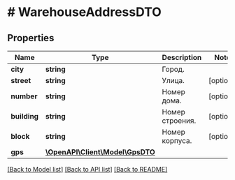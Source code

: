 # # WarehouseAddressDTO

## Properties

Name | Type | Description | Notes
------------ | ------------- | ------------- | -------------
**city** | **string** | Город. |
**street** | **string** | Улица. | [optional]
**number** | **string** | Номер дома. | [optional]
**building** | **string** | Номер строения. | [optional]
**block** | **string** | Номер корпуса. | [optional]
**gps** | [**\OpenAPI\Client\Model\GpsDTO**](GpsDTO.md) |  |

[[Back to Model list]](../../README.md#models) [[Back to API list]](../../README.md#endpoints) [[Back to README]](../../README.md)
